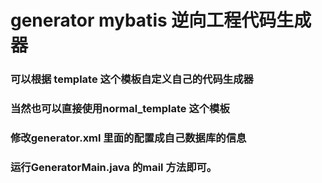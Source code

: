 # generator mybatis 逆向工程代码生成器
### 可以根据 template 这个模板自定义自己的代码生成器
### 当然也可以直接使用normal_template 这个模板
### 修改generator.xml 里面的配置成自己数据库的信息
### 运行GeneratorMain.java 的mail 方法即可。
